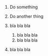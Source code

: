 1. Do something
2. Do another thing
3. bla bla bla
	1. bla bla bla
	2. bla bla bla

4. bla bla bla

